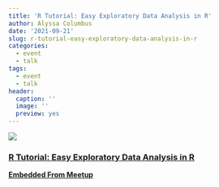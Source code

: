 ```yaml
---
title: 'R Tutorial: Easy Exploratory Data Analysis in R'
author: Alyssa Columbus
date: '2021-09-21'
slug: r-tutorial-easy-exploratory-data-analysis-in-r
categories:
  - event
  - talk
tags:
  - event
  - talk
header:
  caption: ''
  image: ''
  preview: yes
---
```


<div class="card"><a target="_blank" href="https://www.meetup.com/rladies-irvine/events/279518518/"><img onerror="this.style.display='none'" class="card-image" src="https://secure.meetupstatic.com/photos/event/7/3/7/3/600_480149555.jpeg"><div class="card-text"><h3>R Tutorial: Easy Exploratory Data Analysis in R</h3><p class="signup"><b>Embedded From Meetup</b></p></div></a></div>